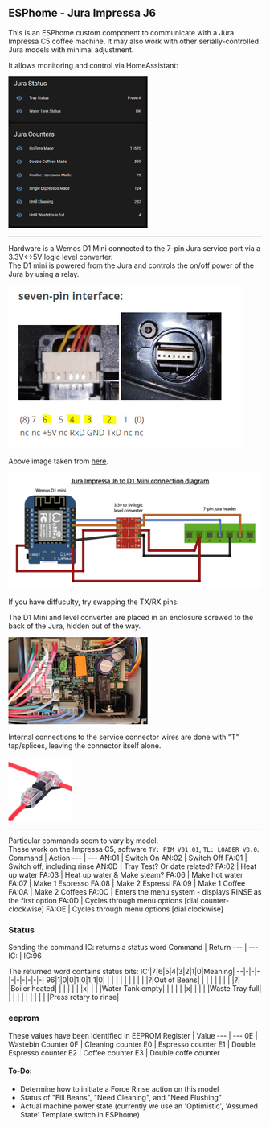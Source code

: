## ESPhome - Jura Impressa J6 
This is an ESPhome custom component to communicate with a Jura Impressa C5 coffee machine.  It may also work with other serially-controlled Jura models with minimal adjustment.

It allows monitoring and control via HomeAssistant:

<img src="images/HomeAssistant_interface.png" alt="drawing" width=55%/>

***

Hardware is a Wemos D1 Mini connected to the 7-pin Jura service port via a 3.3V<->5V logic level converter.\
The D1 mini is powered from the Jura and controls the on/off power of the Jura by using a relay.

<img src="images/seven-pin-interface.jpg" alt="Jura 7-pin interface">

Above image taken from [here](https://community.home-assistant.io/t/control-your-jura-coffee-machine/26604).

<img src="images/connection-diagram.png" alt="Jura 7-pin interface">

If you have diffuculty, try swapping the TX/RX pins.

The D1 Mini and level converter are placed in an enclosure screwed to the back of the Jura, hidden out of the way.

<img src="images/d1-mini-mounting.jpg" alt="D1 mini mounting on back of J6" width=55%/>

Internal connections to the service connector wires are done with "T" tap/splices, leaving the connector itself alone.

<img src="images/t-splice.png" alt="T-splice" width=25%/>

***


Particular commands seem to vary by model.\
These work on the Impressa C5, software `TY: PIM V01.01`, `TL: LOADER V3.0`.
Command | Action
--- | ---
AN:01 | Switch On
AN:02 | Switch Off
FA:01 | Switch off, including rinse
AN:0D | Tray Test? Or date related?
FA:02 | Heat up water
FA:03 | Heat up water & Make steam?
FA:06 | Make hot water
FA:07 | Make 1 Espresso
FA:08 | Make 2 Espressi
FA:09 | Make 1 Coffee
FA:0A | Make 2 Coffees
FA:0C | Enters the menu system - displays RINSE as the first option
FA:0D | Cycles through menu options [dial counter-clockwise]
FA:OE | Cycles through menu options [dial clockwise]

### Status
Sending the command IC: returns a status word
Command | Return
--- | ---
IC: | IC:96

The returned word contains status bits:
IC:|7|6|5|4|3|2|1|0|Meaning|
--|-|-|-|-|-|-|-|-|-|
96|1|0|0|1|0|1|1|0| |
  | | | | | | | | |?|Out of Beans|
  | | | | | | | |?| |Boiler heated|
  | | | | | |x| | | |Water Tank empty|
  | | | | |x| | | | |Waste Tray full|
  | | | | | | | | | |Press rotary to rinse|

### eeprom
These values have been identified in EEPROM
Register | Value
--- | ---
0E | Wastebin Counter
0F | Cleaning counter
E0 | Espresso counter
E1 | Double Espresso counter
E2 | Coffee counter
E3 | Double coffe counter

#### To-Do:
- Determine how to initiate a Force Rinse action on this model
- Status of "Fill Beans", "Need Cleaning", and "Need Flushing"
- Actual machine power state (currently we use an 'Optimistic', 'Assumed State' Template switch in ESPhome)
